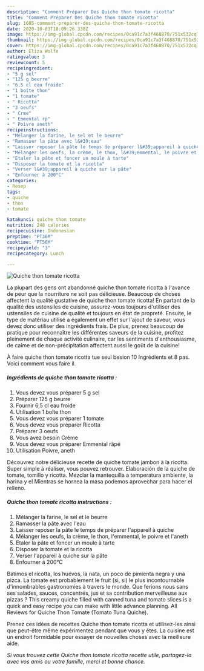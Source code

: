 ```yaml
---
description: "Comment Préparer Des Quiche thon tomate ricotta"
title: "Comment Préparer Des Quiche thon tomate ricotta"
slug: 1605-comment-preparer-des-quiche-thon-tomate-ricotta
date: 2020-10-03T18:09:26.338Z
image: https://img-global.cpcdn.com/recipes/0ca91c7a3f468870/751x532cq70/quiche-thon-tomate-ricotta-photo-principale-de-la-recette.jpg
thumbnail: https://img-global.cpcdn.com/recipes/0ca91c7a3f468870/751x532cq70/quiche-thon-tomate-ricotta-photo-principale-de-la-recette.jpg
cover: https://img-global.cpcdn.com/recipes/0ca91c7a3f468870/751x532cq70/quiche-thon-tomate-ricotta-photo-principale-de-la-recette.jpg
author: Eliza Wolfe
ratingvalue: 3
reviewcount: 5
recipeingredient:
- "5 g sel"
- "125 g beurre"
- "6,5 cl eau froide"
- "1 boîte thon"
- "1 tomate"
- " Ricotta"
- "3 oeufs"
- " Crme"
- " Emmental rp"
- " Poivre aneth"
recipeinstructions:
- "Mélanger la farine, le sel et le beurre"
- "Ramasser la pâte avec l&#39;eau"
- "Laisser reposer la pâte le temps de préparer l&#39;appareil à quiche"
- "Mélanger les oeufs, la crème, le thon, l&#39;emmental, le poivre et l&#39;aneth"
- "Etaler la pâte et foncer un moule à tarte"
- "Disposer la tomate et la ricotta"
- "Verser l&#39;appareil à quiche sur la pâte"
- "Enfourner à 200°C"
categories:
- Resep
tags:
- quiche
- thon
- tomate

katakunci: quiche thon tomate 
nutrition: 248 calories
recipecuisine: Indonesian
preptime: "PT36M"
cooktime: "PT56M"
recipeyield: "3"
recipecategory: Lunch

---
```



![Quiche thon tomate ricotta](https://img-global.cpcdn.com/recipes/0ca91c7a3f468870/751x532cq70/quiche-thon-tomate-ricotta-photo-principale-de-la-recette.jpg)

La plupart des gens ont abandonné quiche thon tomate ricotta à l'avance de peur que la nourriture ne soit pas délicieuse. Beaucoup de choses affectent la qualité gustative de quiche thon tomate ricotta! En partant de la qualité des ustensiles de cuisine, assurez-vous toujours d'utiliser des ustensiles de cuisine de qualité et toujours en état de propreté. Ensuite, le type de matériau utilisé a également un effet sur l'ajout de saveur, vous devez donc utiliser des ingrédients frais. De plus, prenez beaucoup de pratique pour reconnaître les différentes saveurs de la cuisine, profitez pleinement de chaque activité culinaire, car les sentiments d'enthousiasme, de calme et de non-précipitation affectent aussi le goût de la cuisine!

<!--inarticleads1-->

À faire quiche thon tomate ricotta tue seul besion 10 Ingrédients et 8 pas. Voici comment vous faire il.

##### Ingrédients de quiche thon tomate ricotta :

1. Vous devez vous préparer 5 g sel
1. Préparer 125 g beurre
1. Fournir 6,5 cl eau froide
1. Utilisation 1 boîte thon
1. Vous devez vous préparer 1 tomate
1. Vous devez vous préparer  Ricotta
1. Préparer 3 oeufs
1. Vous avez besoin  Crème
1. Vous devez vous préparer  Emmental râpé
1. Utilisation  Poivre, aneth


Découvrez notre délicieuse recette de quiche tomate jambon à la ricotta. Super simple à réaliser, vous pouvez retrouver. Elaboración de la quiche de tomate, tomillo y ricotta. Mezclar la mantequilla a temperatura ambiente, la harina y el Mientras se hornea la masa podemos aprovechar para hacer el relleno. 

<!--inarticleads2-->

##### Quiche thon tomate ricotta instructions :

1. Mélanger la farine, le sel et le beurre
1. Ramasser la pâte avec l&#39;eau
1. Laisser reposer la pâte le temps de préparer l&#39;appareil à quiche
1. Mélanger les oeufs, la crème, le thon, l&#39;emmental, le poivre et l&#39;aneth
1. Etaler la pâte et foncer un moule à tarte
1. Disposer la tomate et la ricotta
1. Verser l&#39;appareil à quiche sur la pâte
1. Enfourner à 200°C


Batimos el ricotta, los huevos, la nata, un poco de pimienta negra y una pizca. La tomate est probablement le fruit (si, si) le plus incontournable d&#39;innombrables gastronomies à travers le monde. Que ferions nous sans ses salades, sauces, concentrés, jus et sa contribution merveilleuse aux pizzas ? This creamy quiche filled with canned tuna and tomato slices is a quick and easy recipe you can make with little advance planning. All Reviews for Quiche Thon Tomate (Tomato Tuna Quiche). 

<!--inarticleads1-->

<p>
Prenez ces idées de recettes Quiche thon tomate ricotta et utilisez-les ainsi que peut-être même expérimentez pendant que vous y êtes. La cuisine est un endroit formidable pour essayer de nouvelles choses avec la meilleure aide.
</p>

<p>
<i>Si vous trouvez cette Quiche thon tomate ricotta recette utile, partagez-la avec vos amis ou votre famille, merci et bonne chance.</i>
</p>
